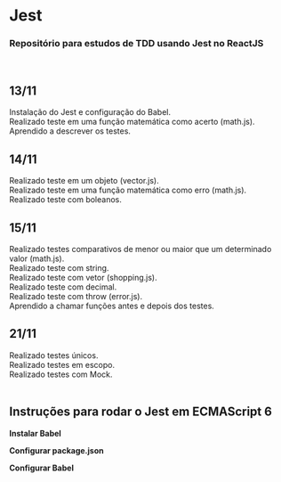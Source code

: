 # Jest
### Repositório para estudos de TDD usando Jest no ReactJS
  <br />

## 13/11
Instalação do Jest e configuração do Babel.<br>
Realizado teste em uma função matemática como acerto (math.js).<br>
Aprendido a descrever os testes.
<br>

## 14/11
Realizado teste em um objeto (vector.js).<br>
Realizado teste em uma função matemática como erro (math.js).<br>
Realizado teste com boleanos.
<br>

## 15/11
Realizado testes comparativos de menor ou maior que um determinado valor (math.js).<br>
Realizado teste com string.<br>
Realizado teste com vetor (shopping.js).<br>
Realizado teste com decimal.<br>
Realizado teste com throw (error.js).<br>
Aprendido a chamar funções antes e depois dos testes.
<br>

## 21/11
Realizado testes únicos.<br>
Realizado testes em escopo.<br>
Realizado testes com Mock.
<br><br>

## Instruções para rodar o Jest em ECMAScript 6
**Instalar Babel**
<pre id="tmp" style="display: none">npm install --save-dev babel-jest</pre>

**Configurar package.json**
<pre id="tmp" style="display: none">{
  "scripts": {
    "test": "jest"
  },
  "jest": {
    "transform": {
      "^.+\\.[t|j]sx?$": "babel-jest"
    }
  }
}</pre>

**Configurar Babel**
<pre id="tmp" style="display: none">Criar babel.config.json</pre>
<pre id="tmp" style="display: none">npm install @babel/preset-env --save-dev</pre>
<pre id="tmp" style="display: none">Editar babel.config.json <br><br>{
  "presets": ["@babel/preset-env", "@babel/preset-react"]
}</pre>
